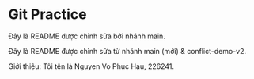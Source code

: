 # Git Practice
Đây là README được chỉnh sửa bởi nhánh main.

Đây là README được chỉnh sửa từ nhánh main (mới) & conflict-demo-v2.

Giới thiệu: Tôi tên là Nguyen Vo Phuc Hau, 226241.
